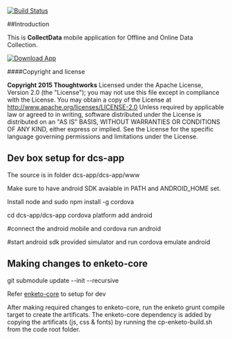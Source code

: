 
[![Build Status](https://snap-ci.com/ICT4H/dcs-mobile/branch/develop/build_image)](https://snap-ci.com/ICT4H/dcs-mobile/branch/develop)


##Introduction

This is __CollectData__ mobile application for Offline and Online Data Collection.

[![Download App](https://developer.android.com/images/brand/en_app_rgb_wo_45.png)](https://play.google.com/store/apps/details?id=com.thoughtworks.dcs)

####Copyright and license

__Copyright 2015 Thoughtworks__
Licensed under the Apache License, Version 2.0 (the "License");
you may not use this file except in compliance with the License.
You may obtain a copy of the License at http://www.apache.org/licenses/LICENSE-2.0
Unless required by applicable law or agreed to in writing, software
distributed under the License is distributed on an "AS IS" BASIS,
WITHOUT WARRANTIES OR CONDITIONS OF ANY KIND, either express or implied.
See the License for the specific language governing permissions and
limitations under the License.

## Dev box setup for dcs-app

The source is in folder dcs-app/dcs-app/www

Make sure to have android SDK avaiable in PATH and ANDROID_HOME set.

Install node and sudo npm install -g cordova

cd dcs-app/dcs-app
cordova platform add android

\#connect the android mobile and cordova run android

\#start android sdk provided simulator and run cordova emulate android

## Making changes to enketo-core

git submodule update --init --recursive

Refer [enketo-core](https://github.com/enketo/enketo-core) to setup for dev

After making required changes to enketo-core, run the enketo grunt compile target to create the artificats.
The enketo-core dependency is added by copying the artificats (js, css & fonts) by running the cp-enketo-build.sh from the code root folder.


